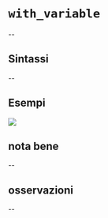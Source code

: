 # `with_variable`

--

## Sintassi

--

## Esempi

![](/img/variabili/with_variable/with_variable1.png)

## nota bene

--

## osservazioni

--